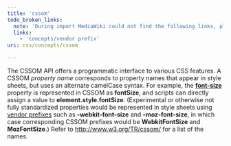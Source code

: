 ```yaml
---
title: 'cssom'
todo_broken_links:
  note: 'During import MediaWiki could not find the following links, please fix and adjust this list.'
  links:
    - 'concepts/vendor prefix'
uri: css/concepts/cssom

---
```

The CSSOM API offers a programmatic interface to various CSS features. A CSSOM *property name* corresponds to property names that appear in style sheets, but uses an alternate camelCase syntax. For example, the [**font-size**](/css/properties/font-size) property is represented in CSSOM as **fontSize**, and scripts can directly assign a value to **element.style.fontSize**. (Experimental or otherwise not fully standardized properties would be represented in style sheets using [vendor prefixes](/w/index.php?title=concepts/vendor_prefix&action=edit&redlink=1) such as **-webkit-font-size** and **-moz-font-size**, in which case corresponding CSSOM prefixes would be **WebkitFontSize** and **MozFontSize**.) Refer to <http://www.w3.org/TR/cssom/> for a list of the names.
